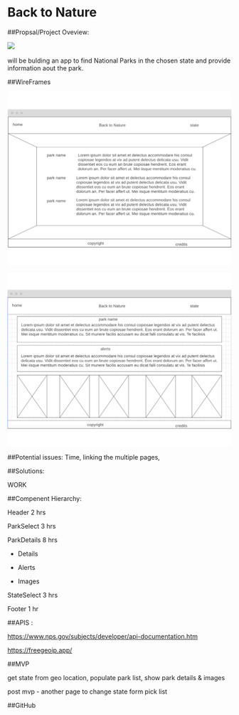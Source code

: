 # Back to Nature

##Propsal/Project Oveview:


![](https://media.giphy.com/media/3NeRncMrUNb8astzVy/giphy.gif)

will be bulding an app to find National Parks in the chosen state and provide information aout the park.


##WireFrames


![](wireframe1.png)

![](wireframe2.png)



##Potential issues: 
Time, linking the multiple pages,

##Solutions: 

WORK

##Compenent Hierarchy:

Header           2 hrs

ParkSelect       3 hrs
 
ParkDetails      8 hrs

*    Details
   
*    Alerts
 
*    Images

StateSelect      3 hrs   

Footer				1 hr


##APIS :

https://www.nps.gov/subjects/developer/api-documentation.htm

https://freegeoip.app/

##MVP

get state from geo location, populate park list,
show park details & images

post mvp - another page to change state form pick list




##GitHub




